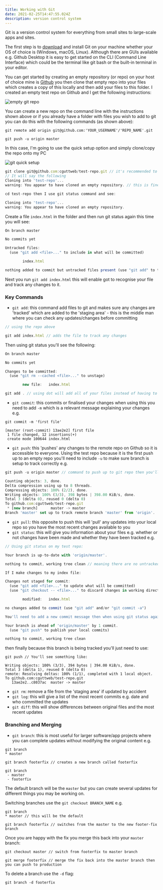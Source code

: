 ```yaml
---
title: Working with Git
date: 2021-02-25T14:47:55.024Z
description: version control system
---
```

Git is a version control system for everything from small sites to large-scale apps and sites.

The first step is to [download](https://git-scm.com/download) and install Git on your machine whether your OS of choice is (Windows, macOS, Linux). Although there are GUIs available e.g. Github Desktop it is easy to get started on the CLI (Command Line Interface) which could be the terminal like git bash or the built-in terminal in your editor.

You can get started by creating an empty repository (or repo) on your host of choice mine is [Github](https://github.com) you then clone that empty repo into your files which creates a copy of this locally and then add your files to this folder. I created an empty test repo on Github and I get the following instructions:

![empty git repo](/uploads/empty-repo.png "empty git repo")

You can create a new repo on the command line with the instructions shown above or if you already have a folder with files you wish to add to git you can do this with the following commands (as shown above):

```git
git remote add origin git@github.com:'YOUR_USERNAME'/'REPO_NAME'.git

git push -u origin master
```

In this case, I'm going to use the quick setup option and simply clone/copy the repo onto my PC

![git quick setup](/uploads/git-quick-setup.png "quick start")

```javascript
git clone git@github.com:cguttweb/test-repo.git // it's recommended to use SSH rather than HTTPS option
// It will say the following
Cloning into 'test-repo'...
warning: You appear to have cloned an empty repository. // this is fine as we've not created anything yet

cd test-repo then I use git status command and see:

Cloning into 'test-repo'...
warning: You appear to have cloned an empty repository.
```

Create a file `index.html` in the folder and then run git status again this time you will see:

```javascript
On branch master

No commits yet

Untracked files:
  (use "git add <file>..." to include in what will be committed)

        index.html

nothing added to commit but untracked files present (use "git add" to track)
``` 

Next you run `git add index.html` this will enable got to recognise your file and track any changes to it. 

### Key Commands

* `git add`: this command add files to git and makes sure any changes are 'tracked' which are added to the 'staging area' - this is the middle man where you can check any updates/changes before committing

```javascript
// using the repo above

git add index.html // adds the file to track any changes
```

Then using git status you'll see the following:

```javascript
On branch master

No commits yet

Changes to be committed:
  (use "git rm --cached <file>..." to unstage)

        new file:   index.html
```

```javascript
git add . // using dot will add all of your files instead of having to do them individually
```

* `git commit`: this commits or finalised your changes when using this you need to add `-m` which is a relevant message explaining your changes e.g.

```git
git commit -m 'first file'

[master (root-commit) 13ae2e2] first file
 1 file changed, 12 insertions(+)
 create mode 100644 index.html
```

* `git push`: this 'pushes' any changes to the remote repo on Github so it is accessible to everyone. Using the test repo because it is the first push up to an empty repo you'll need to include `-u` to make sure branch is setup to track correctly e.g.

```javascript
git push -u origin master // command to push up to git repo then you'll see something like this:

Counting objects: 3, done.
Delta compression using up to 8 threads.
Compressing objects: 100% (2/2), done.
Writing objects: 100% (3/3), 398 bytes | 398.00 KiB/s, done.
Total 3 (delta 0), reused 0 (delta 0)
To github.com:cguttweb/test-repo.git
 * [new branch]      master -> master
Branch 'master' set up to track remote branch 'master' from 'origin'.
```

* `git pull`: this opposite to push this will 'pull' any updates into your local repo so you have the most recent changes available to you
* `git status`: this will give you information about your files e.g. whether or not changes have been made and whether they have been tracked e.g.

```javascript
// Using git status on my test repo:

Your branch is up-to-date with 'origin/master'.

nothing to commit, working tree clean // meaning there are no untracked changes and everything is up to date

If I make changes to my index file:

Changes not staged for commit:
  (use "git add <file>..." to update what will be committed)
  (use "git checkout -- <file>..." to discard changes in working directory)

        modified:   index.html

no changes added to commit (use "git add" and/or "git commit -a")

You'll need to add a new commit message then when using git status again:

Your branch is ahead of 'origin/master' by 1 commit.
  (use "git push" to publish your local commits)

nothing to commit, working tree clean
```

then finally because this branch is being tracked you'll just need to use:

```
git push // You'll see something like:

Writing objects: 100% (3/3), 394 bytes | 394.00 KiB/s, done.
Total 3 (delta 1), reused 0 (delta 0)
remote: Resolving deltas: 100% (1/1), completed with 1 local object.
To github.com:cguttweb/test-repo.git
   13ae2e2..c8037ac  master -> master
```


* `git rm`: remove a file from the 'staging area' if updated by accident
* `git log`: this will give a list of the most recent commits e.g. date and who committed the updates
* `git diff`: this will show differences between original files and the most recent updates

### Branching and Merging

* `git branch`: this is most useful for larger software/app projects where you can complete updates without modifying the original content e.g.

```git
git branch
* master

git branch footerfix // creates a new branch called footerfix

git branch
 - master
 - footerfix
```

The default branch will be the `master` but you can create several updates for different things you may be working on. 

Switching branches use the `git checkout BRANCH_NAME` e.g.

```git
git branch
* master // this will be the default

git branch footerfix // switches from the master to the new footer-fix branch
```

Once you are happy with the fix you merge this back into your `master` branch:

```git
git checkout master // switch from footerfix to master branch

git merge footerfix // merge the fix back into the master branch then you can push to production
```

To delete a branch use the `-d` flag:

```git
git branch -d footerfix
```